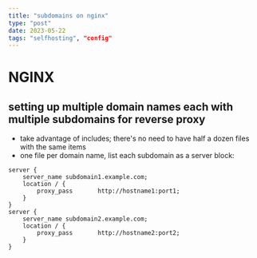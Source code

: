 ```yaml
---
title: "subdomains on nginx"
type: "post"
date: 2023-05-22
tags: "selfhosting", "config"
---
```


# NGINX
## setting up multiple domain names each with multiple subdomains for reverse proxy

- take advantage of includes; there's no need to have half a dozen files with the same items
- one file per domain name, list each subdomain as a server block:
```
server {
    server_name subdomain1.example.com;
    location / {
        proxy_pass       http://hostname1:port1;
    }
}
server {
    server_name subdomain2.example.com;
    location / {
        proxy_pass       http://hostname2:port2;
    }
}
```

